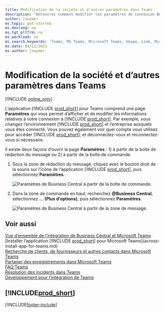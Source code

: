 ```yaml
---
title: Modification de la société et d’autres paramètres dans Teams
description: "Découvrez comment modifier les paramètres de connexion Business\_Central à partir de Microsoft Teams."
author: jswymer
ms.topic: get-started
ms.devlang: na
ms.tgt_pltfrm: na
ms.workload: na
ms.search.keywords: 'Teams, MS Teams, Microsoft Teams, Skype, Link, Microsoft 365, settings, search'
ms.date: 04/12/2021
ms.author: jswymer
---
```


# Modification de la société et d’autres paramètres dans Teams

[!INCLUDE [online_only](includes/online_only.md)]

L’application [!INCLUDE [prod_short](includes/prod_short.md)] pour Teams comprend une page **Paramètres** qui vous permet d’afficher et de modifier les informations relatives à votre connexion à [!INCLUDE [prod_short](includes/prod_short.md)]. Par exemple, vous changez l’environnement [!INCLUDE [prod_short](includes/prod_short.md)] et l’entreprise auxquels vous êtes connecté. Vous pouvez également voir quel compte vous utilisez pour accéder [!INCLUDE [prod_short](includes/prod_short.md)], et déconnectez-vous et reconnectez-vous si nécessaire.

Il existe deux façons d’ouvrir la page **Paramètres** : 1) à partir de la boîte de rédaction du message ou 2) à partir de la boîte de commande.

1. Sous la zone de rédaction du message, cliquez avec le bouton droit de la souris sur l’icône de l’application [!INCLUDE [prod_short](includes/prod_short.md)], puis sélectionnez **Paramètres**.

    ![Paramètres de Business Central à partir de la boîte de commande.](media/teams-settings-message-box.png)

2. Dans la zone de commande en haut, recherchez **@Business Central**, sélectionnez **... (Plus d’options)**, puis sélectionnez **Paramètres**.

   ![Paramètres de Business Central à partir de la zone de message.](media/teams-settings-command-box.png)

## Voir aussi

[Vue d’ensemble de l’intégration de Business Central et Microsoft Teams](across-teams-overview.md)  
[Installer l’application [!INCLUDE [prod_short](includes/prod_short.md)] pour Microsoft Teams](across-install-app-for-teams.md)  
[Recherche de clients, de fournisseurs et autres contacts dans Microsoft Teams](across-search-contacts-teams.md)  
[Partager des enregistrements dans Microsoft Teams](across-working-with-teams.md)  
[FAQ Teams](teams-faq.md)  
[Résolution des incidents dans Teams](admin-teams-troubleshooting.md)  
[Développement pour l’intégration de Teams](/dynamics365/business-central/dev-itpro/developer/devenv-develop-for-teams)  

## [!INCLUDE[prod_short](includes/free_trial_md.md)]  


[!INCLUDE[footer-include](includes/footer-banner.md)]